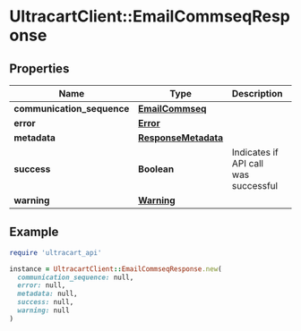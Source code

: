 # UltracartClient::EmailCommseqResponse

## Properties

| Name | Type | Description | Notes |
| ---- | ---- | ----------- | ----- |
| **communication_sequence** | [**EmailCommseq**](EmailCommseq.md) |  | [optional] |
| **error** | [**Error**](Error.md) |  | [optional] |
| **metadata** | [**ResponseMetadata**](ResponseMetadata.md) |  | [optional] |
| **success** | **Boolean** | Indicates if API call was successful | [optional] |
| **warning** | [**Warning**](Warning.md) |  | [optional] |

## Example

```ruby
require 'ultracart_api'

instance = UltracartClient::EmailCommseqResponse.new(
  communication_sequence: null,
  error: null,
  metadata: null,
  success: null,
  warning: null
)
```

